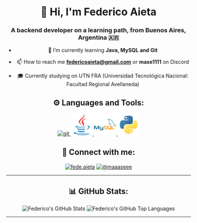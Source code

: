 <h1 align="center">👋 Hi, I'm Federico Aieta</h1>
<h3 align="center">A backend developer on a learning path, from Buenos Aires, Argentina 🇦🇷</h3>

<div align="center">
  
- 🌱 I’m currently learning **Java, MySQL and Git**

- 📫 How to reach me **federicoaieta@gmail.com** or **mase1111** on Discord

- 🎓 Currently studying on UTN FRA (Universidad Tecnológica Nacional: Facultad Regional Avellaneda)

</div>

<h2 align="center">⚙️ Languages and Tools:</h2>
<p align="center"> <a href="https://git-scm.com/" target="_blank" rel="noreferrer"> <img src="https://www.vectorlogo.zone/logos/git-scm/git-scm-icon.svg" alt="git" width="60" height="60"/> </a> <a href="https://www.java.com" target="_blank" rel="noreferrer"> <img src="https://raw.githubusercontent.com/devicons/devicon/master/icons/java/java-original.svg" alt="java" width="60" height="60"/> </a> <a href="https://www.mysql.com/" target="_blank" rel="noreferrer"> <img src="https://raw.githubusercontent.com/devicons/devicon/master/icons/mysql/mysql-original-wordmark.svg" alt="mysql" width="60" height="60"/> </a> <a href="https://www.python.org" target="_blank" rel="noreferrer"> <img src="https://raw.githubusercontent.com/devicons/devicon/master/icons/python/python-original.svg" alt="python" width="60" height="60"/> </a> </p>

<h2 align="center">🔗 Connect with me:</h2>
<p align="center">
<a href="https://instagram.com/fede.aieta" target="blank"><img align="center" src="https://raw.githubusercontent.com/rahuldkjain/github-profile-readme-generator/master/src/images/icons/Social/instagram.svg" alt="fede.aieta" height="50" width="60" /></a>
<a href="https://www.youtube.com/@maaaseee" target="blank"><img align="center" src="https://raw.githubusercontent.com/rahuldkjain/github-profile-readme-generator/master/src/images/icons/Social/youtube.svg" alt="@maaaseee" height="50" width="60" /></a>
</p>

---

<h2 align="center">📊 GitHub Stats:</h2>
<div align="center">
  <img src="https://github-readme-stats.vercel.app/api?username=maaaseee&show_icons=true&theme=radical" alt="Federico's GitHub Stats" width="400"/>
  <img src="https://github-readme-stats.vercel.app/api/top-langs/?username=maaaseee&layout=compact&theme=radical" alt="Federico's GitHub Top Languages" width="400"/>
</div>

---

